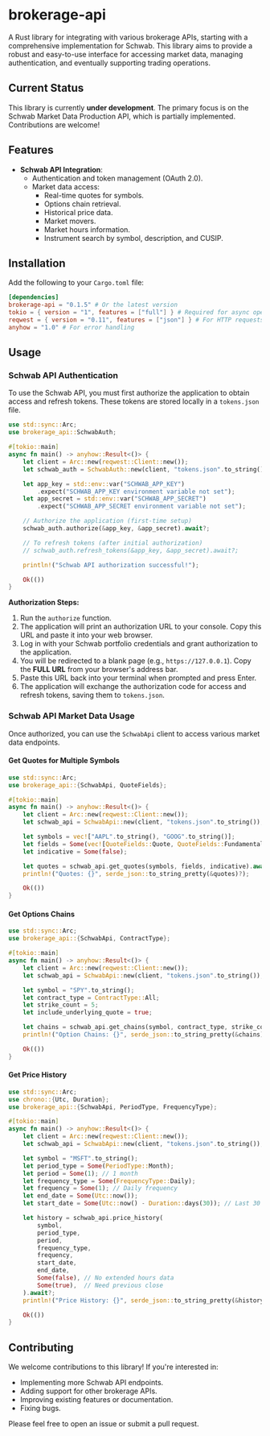 # brokerage-api

A Rust library for integrating with various brokerage APIs, starting with a comprehensive implementation for Schwab. This library aims to provide a robust and easy-to-use interface for accessing market data, managing authentication, and eventually supporting trading operations.

## Current Status

This library is currently **under development**. The primary focus is on the Schwab Market Data Production API, which is partially implemented. Contributions are welcome!

## Features

*   **Schwab API Integration**:
    *   Authentication and token management (OAuth 2.0).
    *   Market data access:
        *   Real-time quotes for symbols.
        *   Options chain retrieval.
        *   Historical price data.
        *   Market movers.
        *   Market hours information.
        *   Instrument search by symbol, description, and CUSIP.

## Installation

Add the following to your `Cargo.toml` file:

```toml
[dependencies]
brokerage-api = "0.1.5" # Or the latest version
tokio = { version = "1", features = ["full"] } # Required for async operations
reqwest = { version = "0.11", features = ["json"] } # For HTTP requests
anyhow = "1.0" # For error handling
```

## Usage

### Schwab API Authentication

To use the Schwab API, you must first authorize the application to obtain access and refresh tokens. These tokens are stored locally in a `tokens.json` file.

```rust
use std::sync::Arc;
use brokerage_api::SchwabAuth;

#[tokio::main]
async fn main() -> anyhow::Result<()> {
    let client = Arc::new(reqwest::Client::new());
    let schwab_auth = SchwabAuth::new(client, "tokens.json".to_string());

    let app_key = std::env::var("SCHWAB_APP_KEY")
        .expect("SCHWAB_APP_KEY environment variable not set");
    let app_secret = std::env::var("SCHWAB_APP_SECRET")
        .expect("SCHWAB_APP_SECRET environment variable not set");

    // Authorize the application (first-time setup)
    schwab_auth.authorize(&app_key, &app_secret).await?;

    // To refresh tokens (after initial authorization)
    // schwab_auth.refresh_tokens(&app_key, &app_secret).await?;

    println!("Schwab API authorization successful!");

    Ok(())
}
```

**Authorization Steps:**

1.  Run the `authorize` function.
2.  The application will print an authorization URL to your console. Copy this URL and paste it into your web browser.
3.  Log in with your Schwab portfolio credentials and grant authorization to the application.
4.  You will be redirected to a blank page (e.g., `https://127.0.0.1`). Copy the **FULL URL** from your browser's address bar.
5.  Paste this URL back into your terminal when prompted and press Enter.
6.  The application will exchange the authorization code for access and refresh tokens, saving them to `tokens.json`.

### Schwab API Market Data Usage

Once authorized, you can use the `SchwabApi` client to access various market data endpoints.

#### Get Quotes for Multiple Symbols

```rust
use std::sync::Arc;
use brokerage_api::{SchwabApi, QuoteFields};

#[tokio::main]
async fn main() -> anyhow::Result<()> {
    let client = Arc::new(reqwest::Client::new());
    let schwab_api = SchwabApi::new(client, "tokens.json".to_string());

    let symbols = vec!["AAPL".to_string(), "GOOG".to_string()];
    let fields = Some(vec![QuoteFields::Quote, QuoteFields::Fundamental]);
    let indicative = Some(false);

    let quotes = schwab_api.get_quotes(symbols, fields, indicative).await?;
    println!("Quotes: {}", serde_json::to_string_pretty(&quotes)?);

    Ok(())
}
```

#### Get Options Chains

```rust
use std::sync::Arc;
use brokerage_api::{SchwabApi, ContractType};

#[tokio::main]
async fn main() -> anyhow::Result<()> {
    let client = Arc::new(reqwest::Client::new());
    let schwab_api = SchwabApi::new(client, "tokens.json".to_string());

    let symbol = "SPY".to_string();
    let contract_type = ContractType::All;
    let strike_count = 5;
    let include_underlying_quote = true;

    let chains = schwab_api.get_chains(symbol, contract_type, strike_count, include_underlying_quote).await?;
    println!("Option Chains: {}", serde_json::to_string_pretty(&chains)?);

    Ok(())
}
```

#### Get Price History

```rust
use std::sync::Arc;
use chrono::{Utc, Duration};
use brokerage_api::{SchwabApi, PeriodType, FrequencyType};

#[tokio::main]
async fn main() -> anyhow::Result<()> {
    let client = Arc::new(reqwest::Client::new());
    let schwab_api = SchwabApi::new(client, "tokens.json".to_string());

    let symbol = "MSFT".to_string();
    let period_type = Some(PeriodType::Month);
    let period = Some(1); // 1 month
    let frequency_type = Some(FrequencyType::Daily);
    let frequency = Some(1); // Daily frequency
    let end_date = Some(Utc::now());
    let start_date = Some(Utc::now() - Duration::days(30)); // Last 30 days

    let history = schwab_api.price_history(
        symbol,
        period_type,
        period,
        frequency_type,
        frequency,
        start_date,
        end_date,
        Some(false), // No extended hours data
        Some(true),  // Need previous close
    ).await?;
    println!("Price History: {}", serde_json::to_string_pretty(&history)?);

    Ok(())
}
```

## Contributing

We welcome contributions to this library! If you're interested in:

*   Implementing more Schwab API endpoints.
*   Adding support for other brokerage APIs.
*   Improving existing features or documentation.
*   Fixing bugs.

Please feel free to open an issue or submit a pull request.
